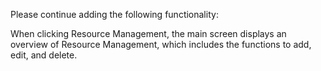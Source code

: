 Please continue adding the following functionality:

When clicking Resource Management, the main screen displays an overview of Resource Management, which includes the functions to add, edit, and delete.